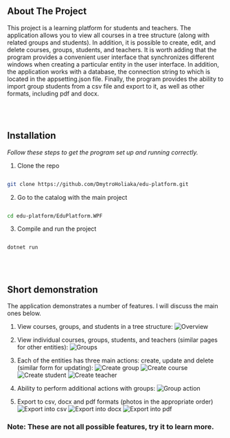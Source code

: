 <!-- ABOUT THE PROJECT -->

## About The Project

This project is a learning platform for students and teachers. The application allows you to view all courses in a tree structure (along with related groups and students). In addition, it is possible to create, edit, and delete courses, groups, students, and teachers. It is worth adding that the program provides a convenient user interface that synchronizes different windows when creating a particular entity in the user interface. In addition, the application works with a database, the connection string to which is located in the appsetting.json file. Finally, the program provides the ability to import group students from a csv file and export to it, as well as other formats, including pdf and docx.

<!-- GETTING STARTED -->

<br><br>

## Installation

_Follow these steps to get the program set up and running correctly._
<br>

1. Clone the repo

```sh

git clone https://github.com/DmytroHoliaka/edu-platform.git

```

2. Go to the catalog with the main project

```sh

cd edu-platform/EduPlatform.WPF

```

3. Compile and run the project

```sh

dotnet run

```


<!-- ROADMAP -->

<br><br>

## Short demonstration

The application demonstrates a number of features. I will discuss the main ones below.

1. View courses, groups, and students in a tree structure:
![Overview](<ReadmeImages/Overview.png>)

2. View individual courses, groups, students, and teachers (similar pages for other entities):
![Groups](<ReadmeImages/Groups.png>)

3. Each of the entities has three main actions: create, update and delete (similar form for updating):
![Create group](<ReadmeImages/Create group.png>)
![Create course](<ReadmeImages/Create course.png>)
![Create student](<ReadmeImages/Create student.png>)
![Create teacher](<ReadmeImages/Create teacher.png>)

4. Ability to perform additional actions with groups:
![Group action](<ReadmeImages/Group action.png>)

5. Export to csv, docx and pdf formats (photos in the appropriate order)
![Export into csv](<ReadmeImages/Export into csv.png>)
![Export into docx](<ReadmeImages/Export into docx.png>)
![Export into pdf](<ReadmeImages/Export into pdf.png>)


### Note: These are not all possible features, try it to learn more.

